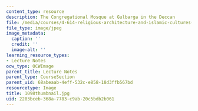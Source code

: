```yaml
---
content_type: resource
description: The Congregational Mosque at Gulbarga in the Deccan
file: /media/courses/4-614-religious-architecture-and-islamic-cultures-fall-2002/2203bceb368a7783c9ab20c5bdb2b061_1098thumbnail.jpg
file_type: image/jpeg
image_metadata:
  caption: ''
  credit: ''
  image-alt: ''
learning_resource_types:
- Lecture Notes
ocw_type: OCWImage
parent_title: Lecture Notes
parent_type: CourseSection
parent_uid: 68abeaab-4eff-532c-e858-18d3ffb567bd
resourcetype: Image
title: 1098thumbnail.jpg
uid: 2203bceb-368a-7783-c9ab-20c5bdb2b061
---
```

